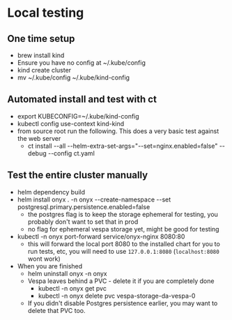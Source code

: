 # Local testing

## One time setup

- brew install kind
- Ensure you have no config at ~/.kube/config
- kind create cluster
- mv ~/.kube/config ~/.kube/kind-config

## Automated install and test with ct

- export KUBECONFIG=~/.kube/kind-config
- kubectl config use-context kind-kind
- from source root run the following. This does a very basic test against the web server
  - ct install --all --helm-extra-set-args="--set=nginx.enabled=false" --debug --config ct.yaml

## Test the entire cluster manually

- helm dependency build
- helm install onyx . -n onyx --create-namespace --set postgresql.primary.persistence.enabled=false
  - the postgres flag is to keep the storage ephemeral for testing, you probably don't want to set that in prod
  - no flag for ephemeral vespa storage yet, might be good for testing
- kubectl -n onyx port-forward service/onyx-nginx 8080:80
  - this will forward the local port 8080 to the installed chart for you to run tests, etc, you will need to use `127.0.0.1:8080` (`localhost:8080` wont work)
- When you are finished
  - helm uninstall onyx -n onyx
  - Vespa leaves behind a PVC - delete it if you are completely done
    - kubectl -n onyx get pvc
    - kubectl -n onyx delete pvc vespa-storage-da-vespa-0
  - If you didn't disable Postgres persistence earlier, you may want to delete that PVC too.
